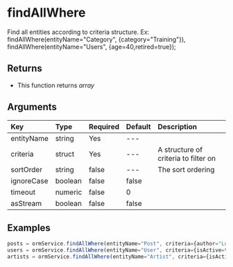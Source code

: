# findAllWhere

Find all entities according to criteria structure. Ex: findAllWhere\(entityName="Category", {category="Training"}\), findAllWhere\(entityName="Users", {age=40,retired=true}\);

## Returns

* This function returns _array_

## Arguments

| Key | Type | Required | Default | Description |
| :--- | :--- | :--- | :--- | :--- |
| entityName | string | Yes | --- |  |
| criteria | struct | Yes | --- | A structure of criteria to filter on |
| sortOrder | string | false | --- | The sort ordering |
| ignoreCase | boolean | false | false |  |
| timeout | numeric | false | 0 |  |
| asStream | boolean | false | false |  |

## Examples

```javascript
posts = ormService.findAllWhere(entityName="Post", criteria={author="Luis Majano"});
users = ormService.findAllWhere(entityName="User", criteria={isActive=true});
artists = ormService.findAllWhere(entityName="Artist", criteria={isActive=true, artist="Monet"});
```

